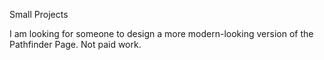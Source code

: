 Small Projects

I am looking for someone to design a more modern-looking version of the Pathfinder Page. Not paid work.
